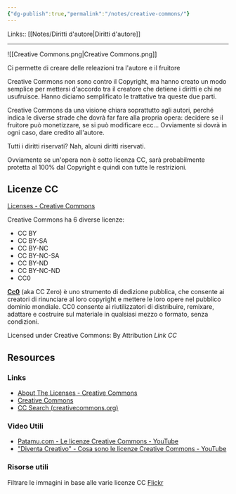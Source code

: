 ```yaml
---
{"dg-publish":true,"permalink":"/notes/creative-commons/"}
---
```


Links:: [[Notes/Diritti d'autore\|Diritti d'autore]]

---
![[Creative Commons.png\|Creative Commons.png]]


Ci permette di creare delle releazioni tra l'autore e il fruitore
 
Creative Commons non sono contro il Copyright, ma hanno creato un modo semplice per mettersi d'accordo tra il creatore che detiene i diritti e chi ne usufruisce. Hanno diciamo semplificato le trattative tra queste due parti.
 
Creative Commons da una visione chiara soprattutto agli autori, perché indica le diverse strade che dovrà far fare alla propria opera: decidere se il fruitore può monetizzare, se si può modificare ecc... Ovviamente si dovrà in ogni caso, dare credito all'autore.

Tutti i diritti riservati? Nah, alcuni diritti riservati.

Ovviamente se un'opera non è sotto licenza CC, sarà probabilmente protetta al 100% dal Copyright e quindi con tutte le restrizioni. 
 
## Licenze CC

[Licenses - Creative Commons](https://creativecommons.org/license)

Creative Commons ha 6 diverse licenze:
 - CC BY
 - CC BY-SA
 - CC BY-NC
 - CC BY-NC-SA
 - CC BY-ND
 - CC BY-NC-ND
 - CC0 


**[Cc0](https://creativecommons.org/publicdomain/zero/1.0/)** (aka CC Zero) è uno strumento di dedizione pubblica, che consente ai creatori di rinunciare al loro copyright e mettere le loro opere nel pubblico dominio mondiale. CC0 consente ai riutilizzatori di distribuire, remixare, adattare e costruire sul materiale in qualsiasi mezzo o formato, senza condizioni.

 

Licensed under Creative Commons: By Attribution
_Link CC_


## Resources
### Links

- [About The Licenses - Creative Commons](https://creativecommons.org/licenses/)
- [Creative Commons](https://wiki.creativecommons.org/wiki/)
- [CC Search (creativecommons.org)](https://search.creativecommons.org/)

### Video Utili

 - [Patamu.com - Le licenze Creative Commons - YouTube](https://www.youtube.com/watch?v=6bb0INTcUuE)
 - ["Diventa Creativo" - Cosa sono le licenze Creative Commons - YouTube](https://www.youtube.com/watch?v=YuqdltUGASc)

### Risorse utili

 Filtrare le immagini in base alle varie licenze CC
 [Flickr](https://flickr.com/search/advanced)

